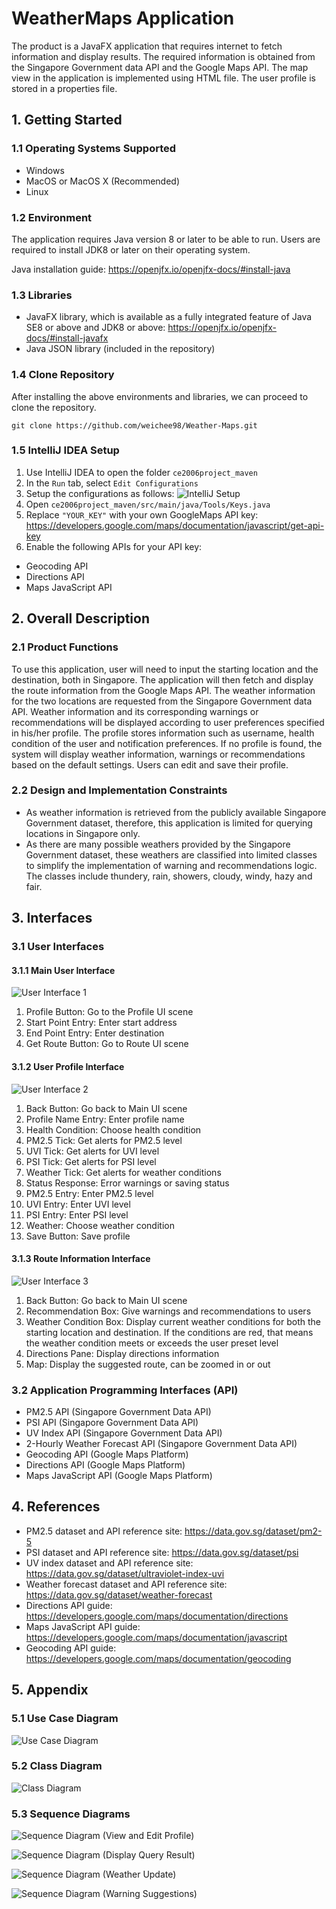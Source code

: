# WeatherMaps Application

The product is a JavaFX application that requires internet to fetch information and display results. 
The required information is obtained from the Singapore Government data API and the Google Maps API. 
The map view in the application is implemented using HTML file. The user profile is stored in a properties file.

## 1. Getting Started

### 1.1 Operating Systems Supported

- Windows
- MacOS or MacOS X (Recommended)
- Linux

### 1.2 Environment

The application requires Java version 8 or later to be able to run. Users are required to install JDK8 or later on 
their operating system. 

Java installation guide: https://openjfx.io/openjfx-docs/#install-java

### 1.3 Libraries
- JavaFX library, which is available as a fully integrated feature of Java SE8 or above and JDK8 or above: 
https://openjfx.io/openjfx-docs/#install-javafx
- Java JSON library (included in the repository)

### 1.4 Clone Repository

After installing the above environments and libraries, we can proceed to clone the repository.

``git clone https://github.com/weichee98/Weather-Maps.git``

### 1.5 IntelliJ IDEA Setup

1. Use IntelliJ IDEA to open the folder `ce2006project_maven`
2. In the `Run` tab, select `Edit Configurations`
3. Setup the configurations as follows:
![IntelliJ Setup](images/IntelliJ%20Setup.PNG)
4. Open `ce2006project_maven/src/main/java/Tools/Keys.java`
5. Replace `"YOUR_KEY"` with your own GoogleMaps API key: 
https://developers.google.com/maps/documentation/javascript/get-api-key
6. Enable the following APIs for your API key:
- Geocoding API
- Directions API
- Maps JavaScript API

## 2. Overall Description

### 2.1 Product Functions

To use this application, user will need to input the starting location and the destination, both in Singapore. 
The application will then fetch and display the route information from the Google Maps API. 
The weather information for the two locations are requested from the Singapore Government data API. 
Weather information and its corresponding warnings or recommendations will be displayed according to user preferences 
specified in his/her profile. The profile stores information such as username, health condition of the user and 
notification preferences. If no profile is found, the system will display weather information, warnings or 
recommendations based on the default settings. Users can edit and save their profile.

### 2.2 Design and Implementation Constraints

- As weather information is retrieved from the publicly available Singapore Government dataset, therefore, this 
application is limited for querying locations in Singapore only.
- As there are many possible weathers provided by the Singapore Government dataset, these weathers are classified 
into limited classes to simplify the implementation of warning and recommendations logic. 
The classes include thundery, rain, showers, cloudy, windy, hazy and fair.

## 3. Interfaces

### 3.1 User Interfaces

#### 3.1.1 Main User Interface
![User Interface 1](images/UI1.PNG)
1. Profile Button: Go to the Profile UI scene
2. Start Point Entry: Enter start address
3. End Point Entry: Enter destination
4. Get Route Button: Go to Route UI scene

#### 3.1.2 User Profile Interface
![User Interface 2](images/UI2.PNG)
1.	Back Button: Go back to Main UI scene
2.	Profile Name Entry: Enter profile name
3.	Health Condition: Choose health condition
4.	PM2.5 Tick: Get alerts for PM2.5 level
5.	UVI Tick: Get alerts for UVI level
6.	PSI Tick: Get alerts for PSI level
7.	Weather Tick: Get alerts for weather conditions
8.	Status Response: Error warnings or saving status
9.	PM2.5 Entry: Enter PM2.5 level
10.	UVI Entry: Enter UVI level
11.	PSI Entry: Enter PSI level
12.	Weather: Choose weather condition
13.	Save Button: Save profile

#### 3.1.3 Route Information Interface
![User Interface 3](images/UI3.PNG)
1.	Back Button: Go back to Main UI scene
2.	Recommendation Box: Give warnings and recommendations to users
3.	Weather Condition Box: Display current weather conditions for both the starting location and destination. If the conditions are red, that means the weather condition meets or exceeds the user preset level
4.	Directions Pane: Display directions information
5.	Map: Display the suggested route, can be zoomed in or out

### 3.2 Application Programming Interfaces (API)

- PM2.5 API (Singapore Government Data API)
- PSI API (Singapore Government Data API)
- UV Index API (Singapore Government Data API)
- 2-Hourly Weather Forecast API (Singapore Government Data API)
- Geocoding API (Google Maps Platform)
- Directions API (Google Maps Platform)
- Maps JavaScript API (Google Maps Platform)

## 4. References

- PM2.5 dataset and API reference site: https://data.gov.sg/dataset/pm2-5
- PSI dataset and API reference site: https://data.gov.sg/dataset/psi
- UV index dataset and API reference site: https://data.gov.sg/dataset/ultraviolet-index-uvi
- Weather forecast dataset and API reference site: https://data.gov.sg/dataset/weather-forecast 
- Directions API guide: https://developers.google.com/maps/documentation/directions
- Maps JavaScript API guide: https://developers.google.com/maps/documentation/javascript
- Geocoding API guide: https://developers.google.com/maps/documentation/geocoding


## 5. Appendix

### 5.1 Use Case Diagram
![Use Case Diagram](images/Use%20Case%20Diagram.png)

### 5.2 Class Diagram
![Class Diagram](images/Class%20Diagram.png)

### 5.3 Sequence Diagrams
![Sequence Diagram (View and Edit Profile)](images/Sequence%20Diagram%20(View%20and%20Edit%20Profile).png)

![Sequence Diagram (Display Query Result)](images/Sequence%20Diagram%20(Display%20Query%20Results).png)

![Sequence Diagram (Weather Update)](images/Sequence%20Diagram%20(Weather%20Update).png)

![Sequence Diagram (Warning Suggestions)](images/Sequence%20Diagram%20(Warning%20Suggestions).png)






